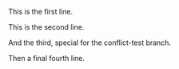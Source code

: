 This is the first line.

This is the second line.

And the third, special for the conflict-test branch.

Then a final fourth line.